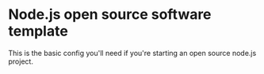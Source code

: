 # Node.js open source software template

This is the basic config you'll need if you're starting an open source node.js project.
